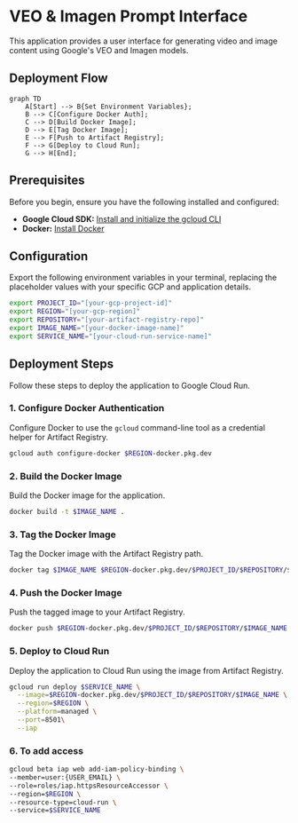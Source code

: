 # VEO & Imagen Prompt Interface

This application provides a user interface for generating video and image content using Google's VEO and Imagen models.

## Deployment Flow

```mermaid
graph TD
    A[Start] --> B{Set Environment Variables};
    B --> C[Configure Docker Auth];
    C --> D[Build Docker Image];
    D --> E[Tag Docker Image];
    E --> F[Push to Artifact Registry];
    F --> G[Deploy to Cloud Run];
    G --> H[End];
```

## Prerequisites

Before you begin, ensure you have the following installed and configured:

*   **Google Cloud SDK:** [Install and initialize the gcloud CLI](https://cloud.google.com/sdk/docs/install)
*   **Docker:** [Install Docker](https://docs.docker.com/get-docker/)

## Configuration

Export the following environment variables in your terminal, replacing the placeholder values with your specific GCP and application details.

```bash
export PROJECT_ID="[your-gcp-project-id]"
export REGION="[your-gcp-region]"
export REPOSITORY="[your-artifact-registry-repo]"
export IMAGE_NAME="[your-docker-image-name]"
export SERVICE_NAME="[your-cloud-run-service-name]"
```

## Deployment Steps

Follow these steps to deploy the application to Google Cloud Run.

### 1. Configure Docker Authentication

Configure Docker to use the `gcloud` command-line tool as a credential helper for Artifact Registry.

```bash
gcloud auth configure-docker $REGION-docker.pkg.dev
```

### 2. Build the Docker Image

Build the Docker image for the application.

```bash
docker build -t $IMAGE_NAME .
```

### 3. Tag the Docker Image

Tag the Docker image with the Artifact Registry path.

```bash
docker tag $IMAGE_NAME $REGION-docker.pkg.dev/$PROJECT_ID/$REPOSITORY/$IMAGE_NAME
```

### 4. Push the Docker Image

Push the tagged image to your Artifact Registry.

```bash
docker push $REGION-docker.pkg.dev/$PROJECT_ID/$REPOSITORY/$IMAGE_NAME
```

### 5. Deploy to Cloud Run

Deploy the application to Cloud Run using the image from Artifact Registry.

```bash
gcloud run deploy $SERVICE_NAME \
  --image=$REGION-docker.pkg.dev/$PROJECT_ID/$REPOSITORY/$IMAGE_NAME \
  --region=$REGION \
  --platform=managed \
  --port=8501\
  --iap
```
### 6. To add access
```bash
gcloud beta iap web add-iam-policy-binding \
--member=user:{USER_EMAIL} \
--role=roles/iap.httpsResourceAccessor \
--region=$REGION \
--resource-type=cloud-run \
--service=$SERVICE_NAME
